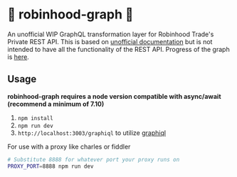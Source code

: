# :construction: robinhood-graph :construction:

An unofficial WIP GraphQL transformation layer for Robinhood Trade's Private REST API. This is based on [unofficial documentation](https://github.com/sanko/Robinhood) but is not intended to have all the functionality of the REST API. Progress of the graph is [here](TODO.md).

## Usage

**robinhood-graph requires a node version compatible with async/await (recommend a minimum of 7.10)**

1. `npm install`
2. `npm run dev `
3. `http://localhost:3003/graphiql` to utilize [graphiql](https://medium.com/the-graphqlhub/graphiql-graphql-s-killer-app-9896242b2125)

For use with a proxy like charles or fiddler
```bash
# Substitute 8888 for whatever port your proxy runs on
PROXY_PORT=8888 npm run dev
```
